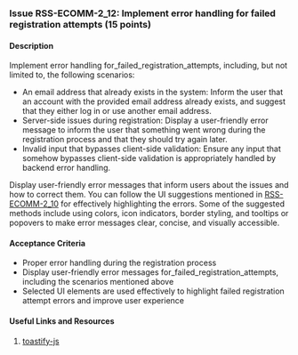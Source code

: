 ### Issue RSS-ECOMM-2_12: Implement error handling for failed registration attempts (15 points)

#### Description

Implement error handling for_failed_registration_attempts, including, but not limited to, the following scenarios:

- An email address that already exists in the system: Inform the user that an account with the provided email address already exists, and suggest that they either log in or use another email address.
- Server-side issues during registration: Display a user-friendly error message to inform the user that something went wrong during the registration process and that they should try again later.
- Invalid input that bypasses client-side validation: Ensure any input that somehow bypasses client-side validation is appropriately handled by backend error handling.

Display user-friendly error messages that inform users about the issues and how to correct them. You can follow the UI suggestions mentioned in [RSS-ECOMM-2_10](./RSS-ECOMM-2_10.md) for effectively highlighting the errors. Some of the suggested methods include using colors, icon indicators, border styling, and tooltips or popovers to make error messages clear, concise, and visually accessible.

#### Acceptance Criteria

- Proper error handling during the registration process
- Display user-friendly error messages for_failed_registration_attempts, including the scenarios mentioned above
- Selected UI elements are used effectively to highlight failed registration attempt errors and improve user experience

#### Useful Links and Resources

1. [toastify-js](https://github.com/apvarun/toastify-js#readme)
